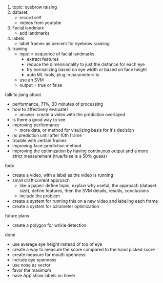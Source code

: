 1. topic: eyebrow raising
2. dataset:
   - record self
   - videos from youtube
3. Facial landmark
   -  add landmarks
4. labels
   - label frames as percent for eyebrow rasining
5. training
   - input = sequence of facial landmarks 
     - extract features
     - reduce the dimensionality to just the distance for each eye
     - try normalizing based on eye width or based on face height
     - auto ML tools, plug in parameters to
   - use an SVM 
   - output = true or false


talk to jiang about
- performance, 71%, 30 minutes of processing
- how to affectively evaluate?
  - answer: create a video with the prediction overlayed
- is there a good way to see 
- improving performance
  - more data, or method for visulizing basis for it's decision
- no prediction until after 10th frame
- trouble with certain frames
- improving face-prediction method
- improving the optimization by having continuous output and a more strict measurement (true/false is a 50% guess)


todo
- create a video, with a label as the video is running
- small draft current approach
  - like a paper: define topic, explain why useful, the approach (dataset size), define features, then the SVM details, results, conclusions
  - include the problem
- create a system for running this on a new video and labeling each frame
- create a system for parameter optimization

future plans
- create a polygon for wrikle detection

done
- use average eye height instead of top of eye
- create a way to measure the score compared to the hand picked score
- create measure for mouth openness
- include eye openness
- use nose as vector
- favor the maximum
- have App show labels on hover




